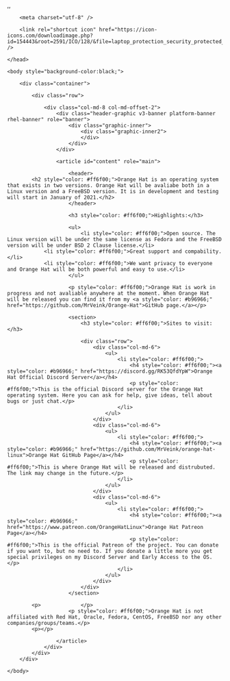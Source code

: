 ,,<html lang="en">
    <head>

        <meta charset="utf-8" />

        <link rel="shortcut icon" href="https://icon-icons.com/downloadimage.php?id=154443&root=2591/ICO/128/&file=laptop_protection_security_protected_icon_154443.ico" />

    </head>

    <body style="background-color:black;">

        <div class="container">

            <div class="row">

                <div class="col-md-8 col-md-offset-2">
                    <div class="header-graphic v3-banner platform-banner rhel-banner" role="banner">
                        <div class="graphic-inner">
                            <div class="graphic-inner2">
                            </div>
                        </div>
                    </div>

                    <article id="content" role="main">

                        <header>
			<h2 style="color: #ff6f00;">Orange Hat is an operating system that exists in two versions. Orange Hat will be avaliabe both in a Linux version and a FreeBSD version. It is in development and testing will start in January of 2021.</h2>
                        </header>

                        <h3 style="color: #ff6f00;">Highlights:</h3>

                        <ul>
                            <li style="color: #ff6f00;">Open source. The Linux version will be under the same license as Fedora and the FreeBSD version will be under BSD 2 Clause license.</li>
			    <li style="color: #ff6f00;">Great support and compability.</li>
			    <li style="color: #ff6f00;">We want privacy to everyone and Orange Hat will be both powerful and easy to use.</li>
                        </ul>

                        <p style="color: #ff6f00;">Orange Hat is work in progress and not avaliable anywhere at the moment. When Orange Hat will be released you can find it from my <a style="color: #b96966;" href="https://github.com/MrVeink/Orange-Hat">GitHub page.</a></p>

                        <section>
                            <h3 style="color: #ff6f00;">Sites to visit:</h3>

                            <div class="row">
                                <div class="col-md-6">
                                    <ul>
                                        <li style="color: #ff6f00;">
                                            <h4 style="color: #ff6f00;"><a style="color: #b96966;" href="https://discord.gg/RK53QfdYpW">Orange Hat Official Discord Server</a></h4>
                                            <p style="color: #ff6f00;">This is the official Discord server for the Orange Hat operating system. Here you can ask for help, give ideas, tell about bugs or just chat.</p>
                                        </li>
                                    </ul>
                                </div>
                                <div class="col-md-6">
                                    <ul>
                                        <li style="color: #ff6f00;">
                                            <h4 style="color: #ff6f00;"><a style="color: #b96966;" href="https://github.com/MrVeink/orange-hat-linux">Orange Hat GitHub Page</a></h4>
                                            <p style="color: #ff6f00;">This is where Orange Hat will be released and distrubuted. The link may change in the future.</p>
                                        </li>
                                    </ul>
                                </div>
                                <div class="col-md-6">
                                    <ul>
                                        <li style="color: #ff6f00;">
                                            <h4 style="color: #ff6f00;"><a style="color: #b96966;" href="https://www.patreon.com/OrangeHatLinux">Orange Hat Patreon Page</a></h4>
                                            <p style="color: #ff6f00;">This is the official Patreon of the project. You can donate if you want to, but no need to. If you donate a little more you get special privileges on my Discord Server and Early Access to the OS.</p>
                                        </li>
                                    </ul>
                                </div>
                            </div>
                        </section>

			<p>‎‎‎‎‎‏‏‎ ‎‏‏‎   ‎‏‏‎ ‎‏‏‎ ‎‏‏‎ ‎‏‏‎ ‎‏‏‎ ‎‏‏‎ ‎‏‏‎ ‎‏‏‎ ‎‏‏‎ ‎</p>
                        <p style="color: #ff6f00;">Orange Hat is not affiliated with Red Hat, Oracle, Fedora, CentOS, FreeBSD nor any other companies/groups/teams.</p>
			<p></p>

                    </article>
                </div>
            </div>
        </div>

    </body>
</html>
